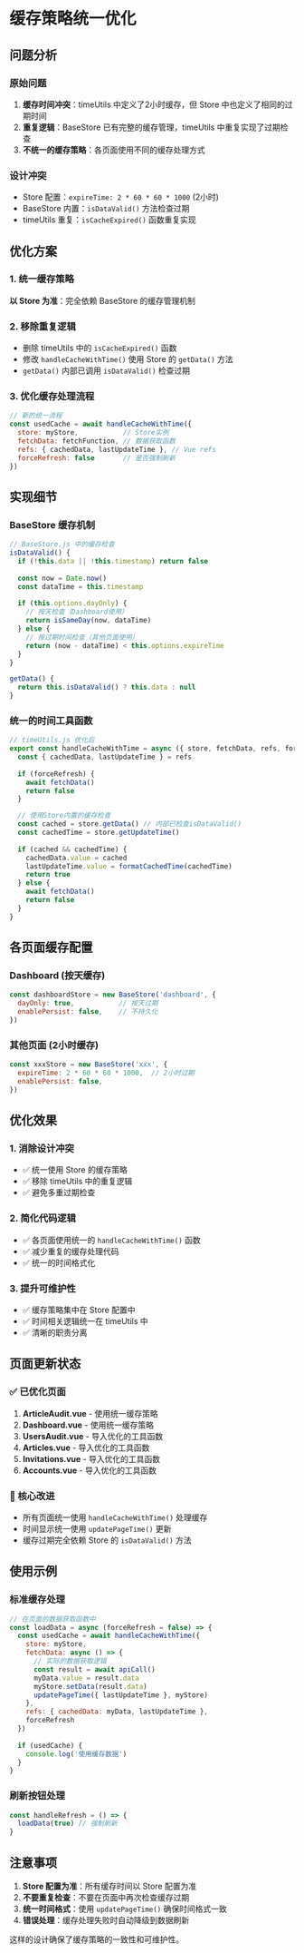 # 缓存策略统一优化

## 问题分析

### 原始问题
1. **缓存时间冲突**：timeUtils 中定义了2小时缓存，但 Store 中也定义了相同的过期时间
2. **重复逻辑**：BaseStore 已有完整的缓存管理，timeUtils 中重复实现了过期检查
3. **不统一的缓存策略**：各页面使用不同的缓存处理方式

### 设计冲突
- Store 配置：`expireTime: 2 * 60 * 60 * 1000` (2小时)
- BaseStore 内置：`isDataValid()` 方法检查过期
- timeUtils 重复：`isCacheExpired()` 函数重复实现

## 优化方案

### 1. 统一缓存策略
**以 Store 为准**：完全依赖 BaseStore 的缓存管理机制

### 2. 移除重复逻辑
- 删除 timeUtils 中的 `isCacheExpired()` 函数
- 修改 `handleCacheWithTime()` 使用 Store 的 `getData()` 方法
- `getData()` 内部已调用 `isDataValid()` 检查过期

### 3. 优化缓存处理流程
```javascript
// 新的统一流程
const usedCache = await handleCacheWithTime({
  store: myStore,           // Store实例
  fetchData: fetchFunction, // 数据获取函数
  refs: { cachedData, lastUpdateTime }, // Vue refs
  forceRefresh: false       // 是否强制刷新
})
```

## 实现细节

### BaseStore 缓存机制
```javascript
// BaseStore.js 中的缓存检查
isDataValid() {
  if (!this.data || !this.timestamp) return false
  
  const now = Date.now()
  const dataTime = this.timestamp
  
  if (this.options.dayOnly) {
    // 按天检查（Dashboard使用）
    return isSameDay(now, dataTime)
  } else {
    // 按过期时间检查（其他页面使用）
    return (now - dataTime) < this.options.expireTime
  }
}

getData() {
  return this.isDataValid() ? this.data : null
}
```

### 统一的时间工具函数
```javascript
// timeUtils.js 优化后
export const handleCacheWithTime = async ({ store, fetchData, refs, forceRefresh = false }) => {
  const { cachedData, lastUpdateTime } = refs
  
  if (forceRefresh) {
    await fetchData()
    return false
  }

  // 使用Store内置的缓存检查
  const cached = store.getData() // 内部已检查isDataValid()
  const cachedTime = store.getUpdateTime()
  
  if (cached && cachedTime) {
    cachedData.value = cached
    lastUpdateTime.value = formatCachedTime(cachedTime)
    return true
  } else {
    await fetchData()
    return false
  }
}
```

## 各页面缓存配置

### Dashboard (按天缓存)
```javascript
const dashboardStore = new BaseStore('dashboard', {
  dayOnly: true,           // 按天过期
  enablePersist: false,    // 不持久化
})
```

### 其他页面 (2小时缓存)
```javascript
const xxxStore = new BaseStore('xxx', {
  expireTime: 2 * 60 * 60 * 1000,  // 2小时过期
  enablePersist: false,
})
```

## 优化效果

### 1. 消除设计冲突
- ✅ 统一使用 Store 的缓存策略
- ✅ 移除 timeUtils 中的重复逻辑
- ✅ 避免多重过期检查

### 2. 简化代码逻辑
- ✅ 各页面使用统一的 `handleCacheWithTime()` 函数
- ✅ 减少重复的缓存处理代码
- ✅ 统一的时间格式化

### 3. 提升可维护性
- ✅ 缓存策略集中在 Store 配置中
- ✅ 时间相关逻辑统一在 timeUtils 中
- ✅ 清晰的职责分离

## 页面更新状态

### ✅ 已优化页面
1. **ArticleAudit.vue** - 使用统一缓存策略
2. **Dashboard.vue** - 使用统一缓存策略  
3. **UsersAudit.vue** - 导入优化的工具函数
4. **Articles.vue** - 导入优化的工具函数
5. **Invitations.vue** - 导入优化的工具函数
6. **Accounts.vue** - 导入优化的工具函数

### 🔧 核心改进
- 所有页面统一使用 `handleCacheWithTime()` 处理缓存
- 时间显示统一使用 `updatePageTime()` 更新
- 缓存过期完全依赖 Store 的 `isDataValid()` 方法

## 使用示例

### 标准缓存处理
```javascript
// 在页面的数据获取函数中
const loadData = async (forceRefresh = false) => {
  const usedCache = await handleCacheWithTime({
    store: myStore,
    fetchData: async () => {
      // 实际的数据获取逻辑
      const result = await apiCall()
      myData.value = result.data
      myStore.setData(result.data)
      updatePageTime({ lastUpdateTime }, myStore)
    },
    refs: { cachedData: myData, lastUpdateTime },
    forceRefresh
  })
  
  if (usedCache) {
    console.log('使用缓存数据')
  }
}
```

### 刷新按钮处理
```javascript
const handleRefresh = () => {
  loadData(true) // 强制刷新
}
```

## 注意事项

1. **Store 配置为准**：所有缓存时间以 Store 配置为准
2. **不要重复检查**：不要在页面中再次检查缓存过期
3. **统一时间格式**：使用 `updatePageTime()` 确保时间格式一致
4. **错误处理**：缓存处理失败时自动降级到数据刷新

这样的设计确保了缓存策略的一致性和可维护性。